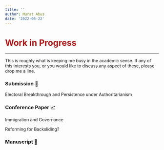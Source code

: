 ```yaml
---
title: ''
author: Murat Abus
date: '2022-06-22'
---
```


<h1 style="color:#ae1717;">Work in Progress</h1>
<hr/>
This is roughly what is keeping me busy in the academic sense. If any of this interests you, or you would like to discuss any aspect of these, please drop me a line. 

### Submission :bookmark_tabs:

Electoral Breakthrough and Persistence under Authoritarianism

### Conference Paper :chart_with_upwards_trend:

Immigration and Governance

Reforming for Backsliding? 

### Manuscript :book:


